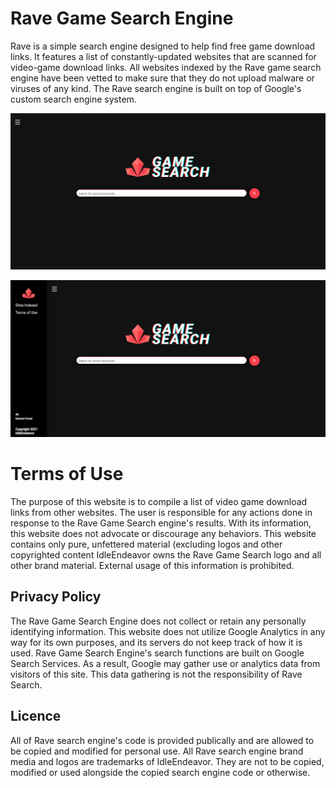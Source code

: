 # Rave Game Search Engine
Rave is a simple search engine designed to help find free game download links. It features a list of constantly-updated websites that are scanned for video-game download links.
All websites indexed by the Rave game search engine have been vetted to make sure that they do not upload malware or viruses of any kind.
The Rave search engine is built on top of Google's custom search engine system.

![Screenshot of Rave Game Search Engine Homepage](img/ravesearch-homepage.png)

![Screenshot of Rave Game Search Engine Homepage Dashboard](img/ravesearch-homepage-dashboard.png)

# Terms of Use
The purpose of this website is to compile a list of video game download links from other websites.
The user is responsible for any actions done in response to the Rave Game Search engine's results.
With its information, this website does not advocate or discourage any behaviors. This website contains only pure, unfettered material (excluding logos and other copyrighted content
IdleEndeavor owns the Rave Game Search logo and all other brand material. External usage of this information is prohibited.

## Privacy Policy
The Rave Game Search Engine does not collect or retain any personally identifying information.
This website does not utilize Google Analytics in any way for its own purposes, and its servers do not keep track of how it is used.
Rave Game Search Engine's search functions are built on Google Search Services. As a result, Google may gather use or analytics data from visitors of this site. This data gathering is not the responsibility of Rave Search.

## Licence
All of Rave search engine's code is provided publically and are allowed to be copied and modified for personal use.
All Rave search engine brand media and logos are trademarks of IdleEndeavor. They are not to be copied, modified or used alongside the copied search engine code or otherwise.
